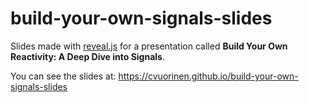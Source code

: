 # build-your-own-signals-slides

Slides made with [reveal.js](https://github.com/hakimel/reveal.js) for a presentation called **Build Your Own Reactivity: A Deep Dive into Signals**.

You can see the slides at: https://cvuorinen.github.io/build-your-own-signals-slides
